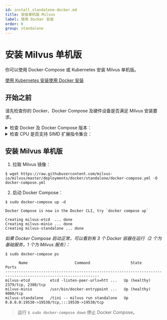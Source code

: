 ```yaml
---
id: install_standalone-docker.md
title: 安装单机版 Milvus
label: 使用 Docker 安装
order: 0
group: standalone
---
```


# 安装 Milvus 单机版
你可以使用 Docker-Compose 或 Kubernetes 安装 Milvus 单机版。
<div class="tab-wrapper"><a href="install_standalone-helm.md" class=''>使用 Kubernetes 安装</a><a href="install_standalone-docker.md" class='active '>使用 Docker 安装</a></div>


## 开始之前

请先检查你的 Docker、Docker Compose 及硬件设备是否满足 Milvus 安装要求。

<details><summary>检查 Docker 及 Docker Compose 版本：</summary>

<div class="alert note">
建议使用 Docker Compose 安装 Milvus 单机版。
</div>

- 运行 `$ sudo docker info` 确认 Docker 版本。建议使用 19.03 或以上版本。

> 安装 Docker 步骤见 [Docker CE/EE 官方安装说明](https://docs.docker.com/get-docker/)。

- 运行 `$ sudo docker-compose version` 确认 Docker Compose 版本。建议使用 1.25.1 或以上版本。 

> 安装 Docker Compose 步骤见 [Docker Compose 官方安装说明](https://docs.docker.com/compose/install/)。

</details>

<details><summary>检查 CPU 是否支持 SIMD 扩展指令集合：</summary>

Milvus 在构建索引和查询向量时依赖 CPU 对 SIMD (Single Instruction Multiple Data) 扩展指令集合的支持。请确保运行 Milvus 的 CPU 至少支持以下一种 SIMD 指令集合：

- SSE4.2
- AVX
- AVX2
- AVX512

使用 lscpu 命令以检查 CPU 是否支持特定 SIMD 指令集合：
```
$ lscpu | grep -e sse4_2 -e avx -e avx2 -e avx512
```

</details>


## 安装 Milvus 单机版


1. 拉取 Milvus 镜像：
```
$ wget https://raw.githubusercontent.com/milvus-io/milvus/master/deployments/docker/standalone/docker-compose.yml -O docker-compose.yml
```

2. 启动 Docker Compose：
```
$ sudo docker-compose up -d

Docker Compose is now in the Docker CLI, try `docker compose up`

Creating milvus-etcd  ... done
Creating milvus-minio ... done
Creating milvus-standalone ... done
```

*如果 Docker Compose 启动正常，可以看到有 3 个 Docker 容器在运行（2 个为基础服务，1 个为 Milvus 服务）：*
```
$ sudo docker-compose ps

      Name                     Command                  State                          Ports
----------------------------------------------------------------------------------------------------------------
milvus-etcd         etcd -listen-peer-urls=htt ...   Up (healthy)   2379/tcp, 2380/tcp
milvus-minio        /usr/bin/docker-entrypoint ...   Up (healthy)   9000/tcp
milvus-standalone   /tini -- milvus run standalone   Up             0.0.0.0:19530->19530/tcp,:::19530->19530/tcp
```

> 运行 `$ sudo docker-compose down` 停止 Docker Compose。
